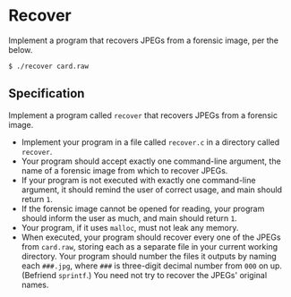 # Recover

Implement a program that recovers JPEGs from a forensic image, per the below.
```
$ ./recover card.raw
```

## Specification
Implement a program called ```recover``` that recovers JPEGs from a forensic image.
- Implement your program in a file called ```recover.c``` in a directory called ```recover```.
- Your program should accept exactly one command-line argument, the name of a forensic image from which to recover JPEGs.
- If your program is not executed with exactly one command-line argument, it should remind the user of correct usage, and main should return ```1```.
- If the forensic image cannot be opened for reading, your program should inform the user as much, and main should return ```1```.
- Your program, if it uses ```malloc```, must not leak any memory.
- When executed, your program should recover every one of the JPEGs from ```card.raw```, storing each as a separate file in your current working directory. Your program should number the files it outputs by naming each ```###.jpg```, where ```###``` is three-digit decimal number from ```000``` on up. (Befriend ```sprintf```.) You need not try to recover the JPEGs' original names.